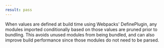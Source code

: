 ```yaml
---
result: pass
---
```


When values are defined at build time using Webpacks' DefinePlugin, any modules imported conditionally based on those values are pruned prior to bundling. This avoids unused modules from being bundled, and can also improve build performance since those modules do not need to be parsed.
